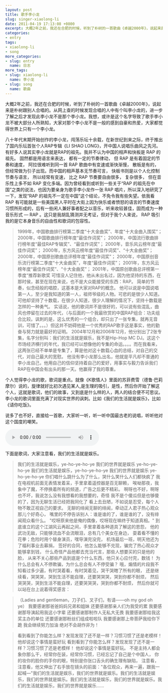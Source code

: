 ```yaml
---
layout: post
title: 歌手李小龙
slug: singer-xiaolong-li
date: 2011-04-19 17:13:08 +0800
excerpt: 大概2年之前，我还在合肥的时候，听到了朴树的一首歌曲《卓越2000年》，说起来是朴树跟别人合唱的。从网上查的时候发现合唱的人中有个叫李小龙的，进一步了解之后才发现此李小龙不是那个李小龙。我想，或许是这个名字导致了歌手李小龙不被大部分人所熟知，大家对那个李小龙不是一般的感到自豪和热爱，大家都觉得世界上只有一个李小龙。
categories:
- entry
tags:
- xiaolong-li
- song
more_categories:
- slug: entry
  name: 日志
more_tags:
- slug: xiaolong-li
  name: 李小龙
- slug: song
  name: 歌曲
---
```


大概2年之前，我还在合肥的时候，听到了朴树的一首歌曲《卓越2000年》，说起来是朴树跟别人合唱的。从网上查的时候发现合唱的人中有个叫李小龙的，进一步了解之后才发现此李小龙不是那个李小龙。我想，或许是这个名字导致了歌手李小龙不被大部分人所熟知，大家对那个李小龙不是一般的感到自豪和热爱，大家都觉得世界上只有一个李小龙。


八十年代末期开始创作的李小龙，闯荡乐坛十余载，在新世纪到来之际，终于推出了国内乐坛首张个人RAP专辑《LI SHAO LONG》，开中国人说唱乐曲风之先河。有好多人说其实李小龙就是RAP的祖先。我并不认为中国的相声和快板是 RAP 的祖先。 固然都是用语言来表达， 都有一定的节奏律动， 但 RAP 是有着固定的节奏和速度， 阿拉很难听到同一首 RAP 歌曲中有变速或渐快渐慢， 散板是有的， 但经常做为引子出现。而中国的相声基本无节奏可言， 快板书则是以个人化控制节奏与语言， 所以经常有变速， 比之 RAP 节奏要自由很多， 复杂很多， 但在音乐性上多不如 RAP 变化多端。因为曾经看到或听到一些关于“RAP 的祖先在中国”之类的说法，也因为要亲身为歌手李小龙作一张 RAP 唱片，所以深入地研究了一下，发现“RAP 的祖先不一定在中国”这个结论，不免令我有些失望。依我看 RAP 有可能就是一些美国黑人平时在大街上因为快乐或者愤怒的语言的节奏速度习惯所形成的，后有一些闲人兼好事者配之以音乐，听来收较甚佳，固而成为一种音乐形式 — RAP 。这只是我胡乱猜测并无考证，但对于我个人来说， RAP 吸引我的是它本身音乐的自由性和歌词的包容性。

> 1999年，中国歌曲排行榜第二季度“十大金曲奖”、年度“十大金曲入围奖”；
> 2000年，中国歌曲排行榜年度“最佳作词奖”；
> 2000年，中国流行歌曲排行榜年度“最佳RAP专辑奖”、“最佳作词奖”；
> 2000年，音乐风云榜年度“最佳作词奖”；
> 2000年，东方风云榜年度“最佳作词奖”、“十大金曲奖”；
> 2000年，中国原创歌曲总评榜年度“最佳作词奖”；
> 2000年，中国原创音乐流行榜第二季度“十大金曲奖”，年度“最佳作词奖”；
> 2001年，东方风云榜年度“最佳作词奖”、“十大金曲奖”；
> 2001年，中国原创歌曲总评榜第一季度“推荐新歌奖
> 可惜没人记住他，他从未出名过，因为他坚持的东西，在那时侯，甚至在现在来说，也不是大众能接受的东西：RAP。
> 简单的节奏，似念经般的唱腔，这基本是大家对RAP的概念。
> 他可以说是中国说唱第一人，至少是我知道的第一人，祖师爷级的人物。可悲的是很少人知道。
> 可他却坚持了十数载，在很少人知道，很少人理解的情况下，坚持十数载是怎样的一种勇气。
> 实话说，他的歌词并不是很好的，可以说有些混乱，曲风也停留在过去的年代，（与后面的一个我最欣赏的中国RAP组合：功夫组合比较。讽刺的是，这么优秀的一个组合，却只出了一张专集，就再无音训，可惜了。。。）但这并不妨碍他是一个优秀的RAP歌手这是事实，他的勤奋与努力就是最好的证明。
> 2004年12月和2006年12月，他分别出了2张专集，名字分别叫：我们的生活就是娱乐，我不是Hip-Hop MC DJ。这这个市场经济横行的年代，我已经可以想像他的专集的命运。。。。而在我看来，这两张已经不单单是专集了，算是他对这十数载心血的总结，对自己的交代，对自己最大的宽慰。
> 他没有李小龙那么出名，他就是平凡却不普通的李小龙自己，他用自己的信仰坚持着自己的爱好，用事实与毅力告诉我们RAP在中国会有出头的那一天。他赢得了我的尊重。

个人觉得李小龙的歌，歌词是重点。就像《K歌情人》里面的苏菲费雪（德鲁·巴莉摩尔）说的，旋律就好比初次遇见某人,是生理的吸引，是性，然后你开始了解这个人，这就是歌词，他们的故事，又到底是什么样的人，两人的结合便不可思议。李小龙的歌词里面充满了对现实世界的讽刺。比如《我们的生活就是娱乐》，比如《请你吃饭》。

说多了也不好，直接给一首歌，大家听一听，听一听中国最古老的说唱，听听他对这个国度的嘲笑。

<audio controls="controls">
	<source src="{{ site.path.uploads }}2011/04/19/singer-xiaolong-li/Our-life-is-Entertainment.mp3" type="audio/mpeg" />
	Your browser does not support the audio element.
</audio>

下面是歌词，大家注意看，我们的生活就是娱乐。

> 我们的生活就是娱乐，ye-ho-ye-ho-ye 我们的世界就是娱乐 ye-ho-ye-ho-ye
> 我们的生活就是娱乐，ye-ho-ye-ho-ye 我们的世界就是娱乐 ye-ho-ye-ho-ye
> 你们唱什么跳什么为了什么，哭什么笑什么人们都快疯了
> 我在电视机前面无表情发着呆，手里拿着遥控器是百无聊赖，
> 唉呦那夜，我象中了魔，不停换着所有的频道，广告之后更不精彩。
> 啊呀也不好，啊呀也不坏，我说怎么没有我想看的我想要的，奇怪
> 我不是个傻瓜但是也够傻的了，因为无聊生活已经把我同化了
> 看上去丑陋，不如说是忍受，每个人物不敢正视自己的要求。
> 无聊的绯闻无聊的绯闻，牵动正人君子热心观众那儿个好奇心，
> 嘴里的不停告诉别人：谁是谁的了，谁是谁的了，没有绯闻观众看什么。
> "哎呀原来他是俺的偶像，哎呀现在嘛终于知道真相。"
> 到底谁立的这个江湖风云再起之间，手里拿着各种道具了解这的恩怨，
> 他的武功无敌，只能够流血不会流眼泪，总有几个美女在身边，
> 耍着看不懂的花拳；危险时用个替身演员，嘿导演完没完，
> 机场最后一班，明天他还为了福利事业去募捐，
> 签好的合同，他怎么能够不兑现，骗完了热心观众才能够拿到钱，
> 什么奇怪产品他都去充当代言，那些人想要买的只是他的脸，
> 从来不关心那些产品到底是个什么东西，他只关心应付完，数钱！
> 为什么总会有人不停欺骗，为什么总会有人不停受骗？
> 哦，煽情的片段我不知看过多少遍，有时哭着看，有时哭着见，哭干哭瞎了所有的眼，
> 还是继续看，哭哭哭，哭到生活不能自理，还要哭哭哭，哭到你都不耐烦，
> 然后哭哭哭，哭到生活不能自理，还要哭哭哭，哭到你都不耐烦，
> 然后你就可以站在台上说着得奖感言：

> （Ladies and gentleman，刀子们、叉子们，有请——oh my god oh ye）
> 我要感谢那爸爸妈妈兄弟和姐妹
> 还要感谢那亲人们为我受的累
> 我要感谢那导演起用我这小字辈
> 还要感谢那制作人无私大无畏
> 我要感谢那给我这奖主办的单位
> 还要感谢那粉丝们组成啦啦队
> 我要感谢那上帝菩萨我给你下跪
> 我会继续努力加油 绝对不会胡作非为！

> 看到看到了你能怎么样？发现发现了还不是一样？习惯习惯了还是老模样！
> 他却说这个事情是蛮好玩
> 看到看到了你能怎么样？发现发现了还不是一样？习惯习惯了还是老模样！
> 他却说这个事情是蛮好玩。
> 不是主持人都会象你那么干，经常你在装，经常你习惯，已经忘记了自己是个中国人，
> 你的妆你的脸你的手你的眼，特别是你张口舌头的确生理有缺陷，
> 注意看，注意看，他又伸出了右手放在镜头的前面："各位观众，再来一遍，跟我一起喊—"我们的生活就是娱乐，我们的世界就是娱乐。我们的生活就是娱乐，我们的世界就是娱乐。我们的生活就是娱乐，我们的世界就是娱乐。我们的生活就是娱乐，我们的世界就是娱乐......


